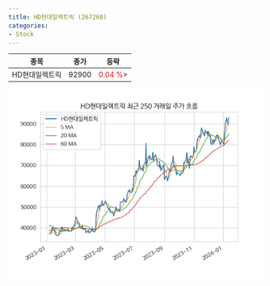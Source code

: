 ```yaml
---
title: HD현대일렉트릭 (267260)
categories:
- Stock
---
```


|종목|종가|등락|
|----|----|----|
|HD현대일렉트릭|92900|<span style="color: red">0.04 %</span>>|

<!-- more -->

![267260](/assets/images/stock/267260.png)